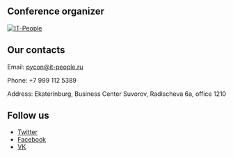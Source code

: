 ## Conference organizer
[![IT-People](https://img-fotki.yandex.ru/get/176331/121639917.103/0_180a79_f89b8c60_orig)](http://www.it-people.ru/)

## Our contacts
Email: [pycon@it-people.ru](mailto:pycon@it-people.ru)

Phone: +7 999 112 5389

Address: Ekaterinburg, Business Center Suvorov, Radischeva 6a, office 1210

## Follow us
- [Twitter](https://twitter.com/PyConRu)
- [Facebook](https://www.facebook.com/ruPycon)
- [VK](http://vk.com/pyconru)
